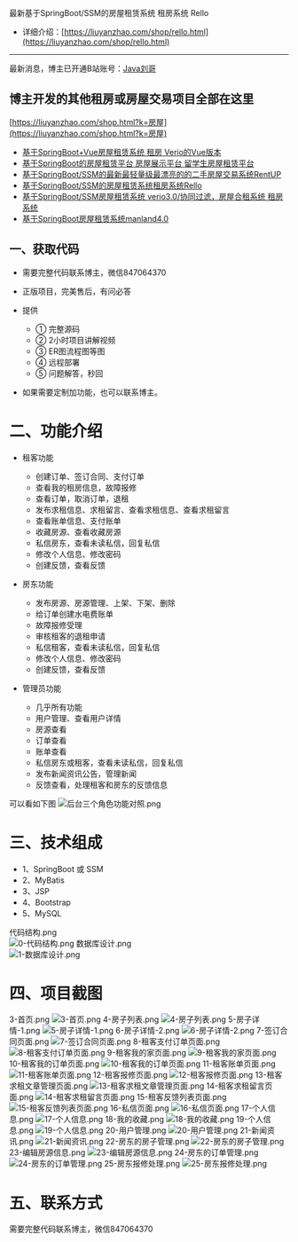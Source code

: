 最新基于SpringBoot/SSM的房屋租赁系统 租房系统 Rello
- 详细介绍：[https://liuyanzhao.com/shop/rello.html](https://liuyanzhao.com/shop/rello.html)

<hr/> 

最新消息，博主已开通B站账号：[Java刘哥](https://space.bilibili.com/160340478)


## 博主开发的其他租房或房屋交易项目全部在这里 <br/>
[https://liuyanzhao.com/shop.html?k=房屋](https://liuyanzhao.com/shop.html?k=房屋)
- [基于SpringBoot+Vue房屋租赁系统 租房 Verio的Vue版本](https://liuyanzhao.com/shop/verio-vue.html)
- [基于SpringBoot的房屋租赁平台 房屋展示平台 留学生房屋租赁平台](https://liuyanzhao.com/shop/housekey.html)
- [基于SpringBoot/SSM的最新最轻量级最漂亮的的二手房屋交易系统RentUP](https://liuyanzhao.com/shop/rentup.html)
- [基于SpringBoot/SSM的房屋租赁系统租房系统Rello](https://liuyanzhao.com/shop/rello.html)
- [基于SpringBoot/SSM房屋租赁系统 verio3.0/协同过滤，房屋合租系统 租房系统](https://liuyanzhao.com/shop/verio.html)
- [基于SpringBoot房屋租赁系统manland4.0](https://liuyanzhao.com/shop/manland.html)

## 一、获取代码
- 需要完整代码联系博主，微信847064370
- 正版项目，完美售后，有问必答
- 提供 
    - ① 完整源码 
    - ② 2小时项目讲解视频 
    - ③ ER图流程图等图 
    - ④ 远程部署 
    - ⑤ 问题解答，秒回

- 如果需要定制加功能，也可以联系博主。

# 二、功能介绍
- 租客功能
  - 创建订单、签订合同、支付订单
  - 查看我的租房信息，故障报修
  - 查看订单，取消订单，退租
  - 发布求租信息、求租留言、查看求租信息、查看求租留言
  - 查看账单信息、支付账单
  - 收藏房源、查看收藏房源
  - 私信房东，查看未读私信，回复私信
  - 修改个人信息、修改密码
  - 创建反馈，查看反馈

- 房东功能
  - 发布房源、房源管理、上架、下架、删除
  - 给订单创建水电费账单
  - 故障报修受理
  - 审核租客的退租申请
  - 私信租客，查看未读私信，回复私信
  - 修改个人信息、修改密码
  - 创建反馈，查看反馈
  
- 管理员功能
  - 几乎所有功能
  - 用户管理、查看用户详情
  - 房源查看
  - 订单查看
  - 账单查看
  - 私信房东或租客，查看未读私信，回复私信
  - 发布新闻资讯公告，管理新闻
  - 反馈查看，处理租客和房东的反馈信息

可以看如下图
![后台三个角色功能对照.png](img/2-后台三个角色功能对照.png)



# 三、技术组成
- 1、SpringBoot 或 SSM
- 2、MyBatis
- 3、JSP
- 4、Bootstrap
- 5、MySQL

代码结构.png <br/>
![0-代码结构.png](img/0-代码结构.png)
数据库设计.png <br/>
![1-数据库设计.png](img/1-数据库设计.png)


# 四、项目截图
3-首页.png
![3-首页.png](img/3-首页.png)
4-房子列表.png
![4-房子列表.png](img/4-房子列表.png)
5-房子详情-1.png
![5-房子详情-1.png](img/5-房子详情-1.png)
6-房子详情-2.png
![6-房子详情-2.png](img/6-房子详情-2.png)
7-签订合同页面.png
![7-签订合同页面.png](img/7-签订合同页面.png)
8-租客支付订单页面.png
![8-租客支付订单页面.png](img/8-租客支付订单页面.png)
9-租客我的家页面.png
![9-租客我的家页面.png](img/9-租客我的家页面.png)
10-租客我的订单页面.png
![10-租客我的订单页面.png](img/10-租客我的订单页面.png)
11-租客账单页面.png
![11-租客账单页面.png](img/11-租客账单页面.png)
12-租客报修页面.png
![12-租客报修页面.png](img/12-租客报修页面.png)
13-租客求租文章管理页面.png
![13-租客求租文章管理页面.png](img/13-租客求租文章管理页面.png)
14-租客求租留言页面.png
![14-租客求租留言页面.png](img/14-租客求租留言页面.png)
15-租客反馈列表页面.png
![15-租客反馈列表页面.png](img/15-租客反馈列表页面.png)
16-私信页面.png
![16-私信页面.png](img/16-私信页面.png)
17-个人信息.png
![17-个人信息.png](img/17-个人信息.png)
18-我的收藏.png
![18-我的收藏.png](img/18-我的收藏.png)
19-个人信息.png
![19-个人信息.png](img/19-个人信息.png)
20-用户管理.png
![20-用户管理.png](img/20-用户管理.png)
21-新闻资讯.png
![21-新闻资讯.png](img/21-新闻资讯.png)
22-房东的房子管理.png
![22-房东的房子管理.png](img/22-房东的房子管理.png)
23-编辑房源信息.png
![23-编辑房源信息.png](img/23-编辑房源信息.png)
24-房东的订单管理.png
![24-房东的订单管理.png](img/24-房东的订单管理.png)
25-房东报修处理.png
![25-房东报修处理.png](img/25-房东报修处理.png)

# 五、联系方式
需要完整代码联系博主，微信847064370


